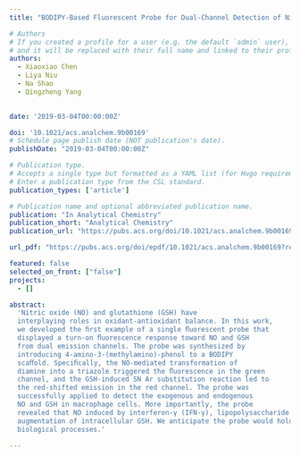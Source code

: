 ```yaml
---
title: "BODIPY-Based Fluorescent Probe for Dual-Channel Detection of Nitric Oxide and Glutathione: Visualization of Cross-Talk in Living Cells"

# Authors
# If you created a profile for a user (e.g. the default `admin` user), write the username (folder name) here
# and it will be replaced with their full name and linked to their profile.
authors:
  - Xiaoxiao Chen
  - Liya Niu
  - Na Shao
  - Qingzheng Yang
 

date: '2019-03-04T00:00:00Z'

doi: '10.1021/acs.analchem.9b00169'
# Schedule page publish date (NOT publication's date).
publishDate: "2019-03-04T00:00:00Z"

# Publication type.
# Accepts a single type but formatted as a YAML list (for Hugo requirements).
# Enter a publication type from the CSL standard.
publication_types: ['article']

# Publication name and optional abbreviated publication name.
publication: "In Analytical Chemistry"
publication_short: "Analytical Chemistry"
publication_url: "https://pubs.acs.org/doi/10.1021/acs.analchem.9b00169"

url_pdf: "https://pubs.acs.org/doi/epdf/10.1021/acs.analchem.9b00169?ref=article_openPDF"

featured: false
selected_on_front: ["false"]
projects:
  - []

abstract: 
  'Nitric oxide (NO) and glutathione (GSH) have
  interplaying roles in oxidant-antioxidant balance. In this work,
  we developed the ﬁrst example of a single ﬂuorescent probe that
  displayed a turn-on ﬂuorescence response toward NO and GSH
  from dual emission channels. The probe was synthesized by
  introducing 4-amino-3-(methylamino)-phenol to a BODIPY
  scaﬀold. Speciﬁcally, the NO-mediated transformation of
  diamine into a triazole triggered the ﬂuorescence in the green
  channel, and the GSH-induced SN Ar substitution reaction led to
  the red-shifted emission in the red channel. The probe was
  successfully applied to detect the exogenous and endogenous
  NO and GSH in macrophage cells. More importantly, the probe
  revealed that NO induced by interferon-γ (IFN-γ), lipopolysaccharide (LPS), and L -arginine (L -Arg) could also elicit the
  augmentation of intracellular GSH. We anticipate the probe would hold great potential for investigating the redox balance in
  biological processes.'

---
```

